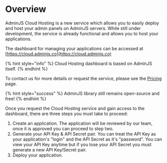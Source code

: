 # Overview

AdminJS Cloud Hosting is a new service which allows you to easily deploy and host your admin panels on AdminJS servers. While still under development, the service is already functional and allows you to host your applications.

The dashboard for managing your applications can be accessed at [https://cloud.adminjs.co](https://cloud.adminjs.co)

{% hint style="info" %}
Cloud Hosting dashboard is based on AdminJS itself.
{% endhint %}

To contact us for more details or request the service, please see the [Pricing](https://adminjs.co/pricing) page.

{% hint style="success" %}
AdminJS library still remains open-source and free!
{% endhint %}

Once you request the Cloud Hosting service and gain access to the dashboard, there are three steps you must take to proceed:

1. Create an application. The application will be reviewed by our team, once it is approved you can proceed to step two.
2. Generate your API Key & API Secret pair. You can treat the API Key as your application's "login" and the API Secret as it's "password". You can view your API Key anytime but if you lose your API Secret you must generate a new API Key/Secret pair.
3. Deploy your application.

